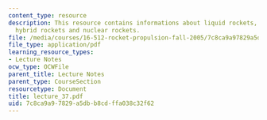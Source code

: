 ```yaml
---
content_type: resource
description: This resource contains informations about liquid rockets, solid rockets,
  hybrid rockets and nuclear rockets.
file: /media/courses/16-512-rocket-propulsion-fall-2005/7c8ca9a97829a5dbb8cdffa038c32f62_lecture_37.pdf
file_type: application/pdf
learning_resource_types:
- Lecture Notes
ocw_type: OCWFile
parent_title: Lecture Notes
parent_type: CourseSection
resourcetype: Document
title: lecture_37.pdf
uid: 7c8ca9a9-7829-a5db-b8cd-ffa038c32f62
---
```

